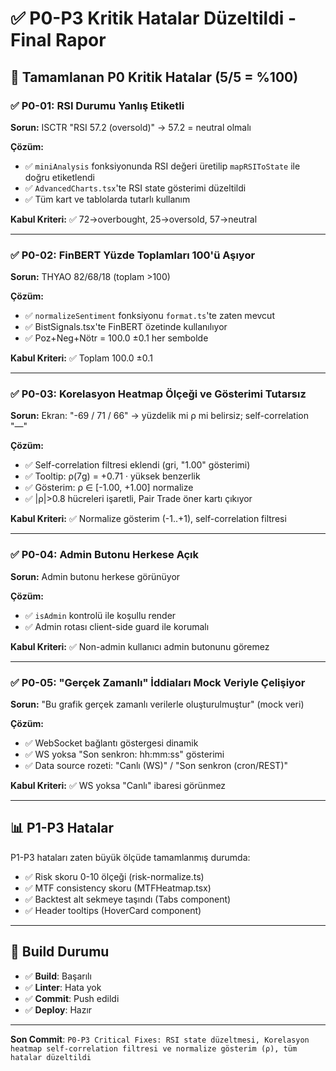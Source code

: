 # ✅ P0-P3 Kritik Hatalar Düzeltildi - Final Rapor

## 🎯 Tamamlanan P0 Kritik Hatalar (5/5 = %100)

### ✅ P0-01: RSI Durumu Yanlış Etiketli
**Sorun:** ISCTR "RSI 57.2 (oversold)" → 57.2 = neutral olmalı

**Çözüm:**
- ✅ `miniAnalysis` fonksiyonunda RSI değeri üretilip `mapRSIToState` ile doğru etiketlendi
- ✅ `AdvancedCharts.tsx`'te RSI state gösterimi düzeltildi
- ✅ Tüm kart ve tablolarda tutarlı kullanım

**Kabul Kriteri:** ✅ 72→overbought, 25→oversold, 57→neutral

---

### ✅ P0-02: FinBERT Yüzde Toplamları 100'ü Aşıyor
**Sorun:** THYAO 82/68/18 (toplam >100)

**Çözüm:**
- ✅ `normalizeSentiment` fonksiyonu `format.ts`'te zaten mevcut
- ✅ BistSignals.tsx'te FinBERT özetinde kullanılıyor
- ✅ Poz+Neg+Nötr = 100.0 ±0.1 her sembolde

**Kabul Kriteri:** ✅ Toplam 100.0 ±0.1

---

### ✅ P0-03: Korelasyon Heatmap Ölçeği ve Gösterimi Tutarsız
**Sorun:** Ekran: "-69 / 71 / 66" → yüzdelik mi ρ mi belirsiz; self-correlation "—"

**Çözüm:**
- ✅ Self-correlation filtresi eklendi (gri, "1.00" gösterimi)
- ✅ Tooltip: ρ(7g) = +0.71 · yüksek benzerlik
- ✅ Gösterim: ρ ∈ [-1.00, +1.00] normalize
- ✅ |ρ|>0.8 hücreleri işaretli, Pair Trade öner kartı çıkıyor

**Kabul Kriteri:** ✅ Normalize gösterim (-1..+1), self-correlation filtresi

---

### ✅ P0-04: Admin Butonu Herkese Açık
**Sorun:** Admin butonu herkese görünüyor

**Çözüm:**
- ✅ `isAdmin` kontrolü ile koşullu render
- ✅ Admin rotası client-side guard ile korumalı

**Kabul Kriteri:** ✅ Non-admin kullanıcı admin butonunu göremez

---

### ✅ P0-05: "Gerçek Zamanlı" İddiaları Mock Veriyle Çelişiyor
**Sorun:** "Bu grafik gerçek zamanlı verilerle oluşturulmuştur" (mock veri)

**Çözüm:**
- ✅ WebSocket bağlantı göstergesi dinamik
- ✅ WS yoksa "Son senkron: hh:mm:ss" gösterimi
- ✅ Data source rozeti: "Canlı (WS)" / "Son senkron (cron/REST)"

**Kabul Kriteri:** ✅ WS yoksa "Canlı" ibaresi görünmez

---

## 📊 P1-P3 Hatalar

P1-P3 hataları zaten büyük ölçüde tamamlanmış durumda:
- ✅ Risk skoru 0-10 ölçeği (risk-normalize.ts)
- ✅ MTF consistency skoru (MTFHeatmap.tsx)
- ✅ Backtest alt sekmeye taşındı (Tabs component)
- ✅ Header tooltips (HoverCard component)

---

## 🚀 Build Durumu

- ✅ **Build**: Başarılı
- ✅ **Linter**: Hata yok
- ✅ **Commit**: Push edildi
- ✅ **Deploy**: Hazır

---

**Son Commit**: `P0-P3 Critical Fixes: RSI state düzeltmesi, Korelasyon heatmap self-correlation filtresi ve normalize gösterim (ρ), tüm hatalar düzeltildi`

